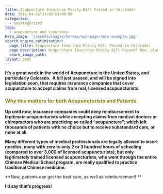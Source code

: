 ```yaml
---
title: Acupuncture Insurance Parity Bill Passed in Colorado!
date: 2011-04-02T13:02:51+00:00
categories:
  - uncategorized
tags:
  - acupuncture and insurance
hero_image: '/assets/images/heroes/sub-page-hero-example.jpg'
search_engine_optimization:
  page_title: Acupuncture Insurance Parity Bill Passed in Colorado!
  page_description: Acupuncture Insurance Parity Bill Passed! Now, plans that cover acupuncture can't deny claims from a real acupuncturist while accepting fake "acupuncture" from other providers.
  share_image_path:
layout: post
---
```

**It&#8217;s a great week in the world of Acupuncture in the United States, and particularly Colorado.  A bill just passed, and will be signed into legislation soon, that requires insurance companies that cover acupuncture to accept claims from real, licensed acupuncturists.**

### <span style="color: #808000;"><strong>Why this matters for both Acupuncturists and Patients</strong></span>

**Up until now, insurance companies could deny reimbursement to legitimate acupuncturists while accepting claims from medical doctors or chiropractors who are practicing so called &#8220;acupuncture&#8221;; which left thousands of patients with no choice but to receive substandard care, or none at all.** 

**Many different types of medical professionals are legally allowed to insert needles, many with zero to only 2 or 3 hundred hours of schooling (compared to over 3,000 of licensed acupuncturists); but only legitimately trained licensed acupuncturists, who went through the entire Chinese Medical School program, are really qualified to practice traditional Chinese medicine.** 

**Now, patients can get the best care, as well as reimbursement! ** 

**I&#8217;d say that&#8217;s progress!**